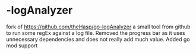 # -logAnalyzer

fork of https://github.com/theHasp/go-logAnalyzer a small tool from github to run some regEx against a log file.
Removed the progress bar as it uses unnecessary dependencies and does not really add much value.
Added go mod support
